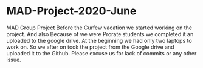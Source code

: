 # MAD-Project-2020-June
MAD Group Project
Before the Curfew vacation we started working on the project. And also Because of we were Prorate students we completed it an uploaded to the google drive. At the beginning we had only two laptops to work on. So we after on took the project from the Google drive and uploaded it to the Github. Please excuse us for lack of commits or any other issue.
